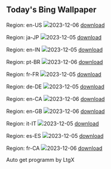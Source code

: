 ## Today's Bing Wallpaper
Region: en-US
![](https://www.bing.com/th?id=OHR.AlpsCastles_EN-US9735484506_UHD.jpg&pid=hp&w=384&h=216&rs=1&c=4)2023-12-06 [download](https://www.bing.com/th?id=OHR.AlpsCastles_EN-US9735484506_UHD.jpg)

Region: ja-JP
![](https://www.bing.com/th?id=OHR.AlpsCastles_JA-JP8376783369_UHD.jpg&pid=hp&w=384&h=216&rs=1&c=4)2023-12-05 [download](https://www.bing.com/th?id=OHR.AlpsCastles_JA-JP8376783369_UHD.jpg)

Region: en-IN
![](https://www.bing.com/th?id=OHR.AlpsCastles_EN-IN1720960592_UHD.jpg&pid=hp&w=384&h=216&rs=1&c=4)2023-12-05 [download](https://www.bing.com/th?id=OHR.AlpsCastles_EN-IN1720960592_UHD.jpg)

Region: pt-BR
![](https://www.bing.com/th?id=OHR.MuseumofTomorrow_PT-BR0071578162_UHD.jpg&pid=hp&w=384&h=216&rs=1&c=4)2023-12-06 [download](https://www.bing.com/th?id=OHR.MuseumofTomorrow_PT-BR0071578162_UHD.jpg)

Region: fr-FR
![](https://www.bing.com/th?id=OHR.AlpsCastles_FR-FR2910854727_UHD.jpg&pid=hp&w=384&h=216&rs=1&c=4)2023-12-05 [download](https://www.bing.com/th?id=OHR.AlpsCastles_FR-FR2910854727_UHD.jpg)

Region: de-DE
![](https://www.bing.com/th?id=OHR.AlpsCastles_DE-DE6522289575_UHD.jpg&pid=hp&w=384&h=216&rs=1&c=4)2023-12-05 [download](https://www.bing.com/th?id=OHR.AlpsCastles_DE-DE6522289575_UHD.jpg)

Region: en-CA
![](https://www.bing.com/th?id=OHR.AlpsCastles_EN-CA3984381282_UHD.jpg&pid=hp&w=384&h=216&rs=1&c=4)2023-12-06 [download](https://www.bing.com/th?id=OHR.AlpsCastles_EN-CA3984381282_UHD.jpg)

Region: en-GB
![](https://www.bing.com/th?id=OHR.AlpsCastles_EN-GB7463637354_UHD.jpg&pid=hp&w=384&h=216&rs=1&c=4)2023-12-06 [download](https://www.bing.com/th?id=OHR.AlpsCastles_EN-GB7463637354_UHD.jpg)

Region: it-IT
![](https://www.bing.com/th?id=OHR.ValdiFassa_IT-IT6575730533_UHD.jpg&pid=hp&w=384&h=216&rs=1&c=4)2023-12-05 [download](https://www.bing.com/th?id=OHR.ValdiFassa_IT-IT6575730533_UHD.jpg)

Region: es-ES
![](https://www.bing.com/th?id=OHR.AlpsCastles_ES-ES0525825978_UHD.jpg&pid=hp&w=384&h=216&rs=1&c=4)2023-12-05 [download](https://www.bing.com/th?id=OHR.AlpsCastles_ES-ES0525825978_UHD.jpg)

Region: fr-CA
![](https://www.bing.com/th?id=OHR.AlpsCastles_FR-CA9479125560_UHD.jpg&pid=hp&w=384&h=216&rs=1&c=4)2023-12-06 [download](https://www.bing.com/th?id=OHR.AlpsCastles_FR-CA9479125560_UHD.jpg)

Auto get programm by LtgX

